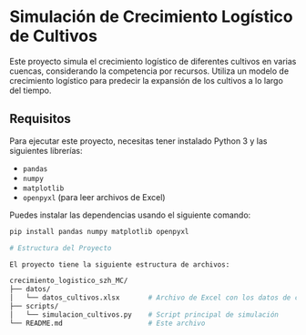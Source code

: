 # Simulación de Crecimiento Logístico de Cultivos

Este proyecto simula el crecimiento logístico de diferentes cultivos en varias cuencas, considerando la competencia por recursos. Utiliza un modelo de crecimiento logístico para predecir la expansión de los cultivos a lo largo del tiempo.

## Requisitos

Para ejecutar este proyecto, necesitas tener instalado Python 3 y las siguientes librerías:

- `pandas`
- `numpy`
- `matplotlib`
- `openpyxl` (para leer archivos de Excel)

Puedes instalar las dependencias usando el siguiente comando:

```bash
pip install pandas numpy matplotlib openpyxl

# Estructura del Proyecto

El proyecto tiene la siguiente estructura de archivos:

crecimiento_logistico_szh_MC/
├── datos/
│   └── datos_cultivos.xlsx       # Archivo de Excel con los datos de cultivos
├── scripts/
│   └── simulacion_cultivos.py    # Script principal de simulación
└── README.md                     # Este archivo